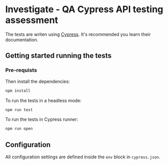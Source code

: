 # Investigate - QA Cypress API testing assessment

The tests are writen using [Cypress](https://www.cypress.io/). It's recommended you learn their documentation.


## Getting started running the tests

### Pre-requists

Then install the dependencies:

```sh
npm install
```

To run the tests in a headless mode:

```sh
npm run test
```

To run the tests in Cypress runner:

```sh
npm run open
```


## Configuration

All configuration settings are defined inside the `env` block in `cypress.json`.
